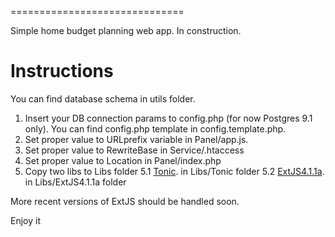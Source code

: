==============================

Simple home budget planning web app. In construction.


Instructions
============

You can find database schema in utils folder.

1. Insert your DB connection params to config.php (for now Postgres 9.1 only). You can find config.php template in config.template.php.
2. Set proper value to URLprefix variable in Panel/app.js.
3. Set proper value to RewriteBase in Service/.htaccess
4. Set proper value to Location in Panel/index.php
5. Copy two libs to Libs folder
5.1 [Tonic](http://peej.github.com/tonic/). in Libs/Tonic folder
5.2 [ExtJS4.1.1a](http://www.sencha.com/products/extjs/download/ext-js-4.1.1). in Libs/ExtJS4.1.1a folder

More recent versions of ExtJS should be handled soon.

Enjoy it

